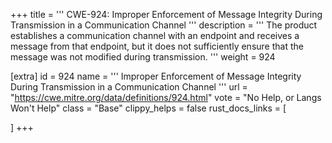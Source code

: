 +++
title = '''
CWE-924: Improper Enforcement of Message Integrity During Transmission in a Communication Channel
'''
description	= '''
The product establishes a communication channel with an endpoint and receives a message from that endpoint, but it does not sufficiently ensure that the message was not modified during transmission.
'''
weight = 924

[extra]
id = 924
name = '''
Improper Enforcement of Message Integrity During Transmission in a Communication Channel
'''
url = "https://cwe.mitre.org/data/definitions/924.html"
vote = "No Help, or Langs Won't Help"
class = "Base"
clippy_helps = false
rust_docs_links = [
	
]
+++
